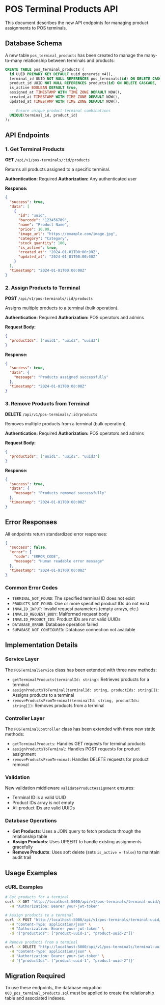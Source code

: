 # POS Terminal Products API

This document describes the new API endpoints for managing product assignments to POS terminals.

## Database Schema

A new table `pos_terminal_products` has been created to manage the many-to-many relationship between terminals and products:

```sql
CREATE TABLE pos_terminal_products (
  id UUID PRIMARY KEY DEFAULT uuid_generate_v4(),
  terminal_id UUID NOT NULL REFERENCES pos_terminals(id) ON DELETE CASCADE,
  product_id UUID NOT NULL REFERENCES products(id) ON DELETE CASCADE,
  is_active BOOLEAN DEFAULT true,
  assigned_at TIMESTAMP WITH TIME ZONE DEFAULT NOW(),
  created_at TIMESTAMP WITH TIME ZONE DEFAULT NOW(),
  updated_at TIMESTAMP WITH TIME ZONE DEFAULT NOW(),
  
  -- Ensure unique product-terminal combinations
  UNIQUE(terminal_id, product_id)
);
```

## API Endpoints

### 1. Get Terminal Products

**GET** `/api/v1/pos-terminals/:id/products`

Returns all products assigned to a specific terminal.

**Authentication:** Required
**Authorization:** Any authenticated user

**Response:**
```json
{
  "success": true,
  "data": [
    {
      "id": "uuid",
      "barcode": "123456789",
      "name": "Product Name",
      "price": 10.99,
      "image_url": "https://example.com/image.jpg",
      "category": "Category",
      "stock_quantity": 100,
      "is_active": true,
      "created_at": "2024-01-01T00:00:00Z",
      "updated_at": "2024-01-01T00:00:00Z"
    }
  ],
  "timestamp": "2024-01-01T00:00:00Z"
}
```

### 2. Assign Products to Terminal

**POST** `/api/v1/pos-terminals/:id/products`

Assigns multiple products to a terminal (bulk operation).

**Authentication:** Required
**Authorization:** POS operators and admins

**Request Body:**
```json
{
  "productIds": ["uuid1", "uuid2", "uuid3"]
}
```

**Response:**
```json
{
  "success": true,
  "data": {
    "message": "Products assigned successfully"
  },
  "timestamp": "2024-01-01T00:00:00Z"
}
```

### 3. Remove Products from Terminal

**DELETE** `/api/v1/pos-terminals/:id/products`

Removes multiple products from a terminal (bulk operation).

**Authentication:** Required
**Authorization:** POS operators and admins

**Request Body:**
```json
{
  "productIds": ["uuid1", "uuid2", "uuid3"]
}
```

**Response:**
```json
{
  "success": true,
  "data": {
    "message": "Products removed successfully"
  },
  "timestamp": "2024-01-01T00:00:00Z"
}
```

## Error Responses

All endpoints return standardized error responses:

```json
{
  "success": false,
  "error": {
    "code": "ERROR_CODE",
    "message": "Human readable error message"
  },
  "timestamp": "2024-01-01T00:00:00Z"
}
```

### Common Error Codes

- `TERMINAL_NOT_FOUND`: The specified terminal ID does not exist
- `PRODUCTS_NOT_FOUND`: One or more specified product IDs do not exist
- `INVALID_INPUT`: Invalid request parameters (empty arrays, etc.)
- `INVALID_REQUEST_BODY`: Malformed request body
- `INVALID_PRODUCT_IDS`: Product IDs are not valid UUIDs
- `DATABASE_ERROR`: Database operation failed
- `SUPABASE_NOT_CONFIGURED`: Database connection not available

## Implementation Details

### Service Layer

The `POSTerminalService` class has been extended with three new methods:

- `getTerminalProducts(terminalId: string)`: Retrieves products for a terminal
- `assignProductsToTerminal(terminalId: string, productIds: string[])`: Assigns products to a terminal
- `removeProductsFromTerminal(terminalId: string, productIds: string[])`: Removes products from a terminal

### Controller Layer

The `POSTerminalController` class has been extended with three new static methods:

- `getTerminalProducts`: Handles GET requests for terminal products
- `assignProductsToTerminal`: Handles POST requests for product assignment
- `removeProductsFromTerminal`: Handles DELETE requests for product removal

### Validation

New validation middleware `validateProductAssignment` ensures:

- Terminal ID is a valid UUID
- Product IDs array is not empty
- All product IDs are valid UUIDs

### Database Operations

- **Get Products**: Uses a JOIN query to fetch products through the relationship table
- **Assign Products**: Uses UPSERT to handle existing assignments gracefully
- **Remove Products**: Uses soft delete (sets `is_active = false`) to maintain audit trail

## Usage Examples

### cURL Examples

```bash
# Get products for a terminal
curl -X GET "http://localhost:5000/api/v1/pos-terminals/terminal-uuid/products" \
  -H "Authorization: Bearer your-jwt-token"

# Assign products to a terminal
curl -X POST "http://localhost:5000/api/v1/pos-terminals/terminal-uuid/products" \
  -H "Content-Type: application/json" \
  -H "Authorization: Bearer your-jwt-token" \
  -d '{"productIds": ["product-uuid-1", "product-uuid-2"]}'

# Remove products from a terminal
curl -X DELETE "http://localhost:5000/api/v1/pos-terminals/terminal-uuid/products" \
  -H "Content-Type: application/json" \
  -H "Authorization: Bearer your-jwt-token" \
  -d '{"productIds": ["product-uuid-1", "product-uuid-2"]}'
```

## Migration Required

To use these endpoints, the database migration `003_pos_terminal_products.sql` must be applied to create the relationship table and associated indexes.